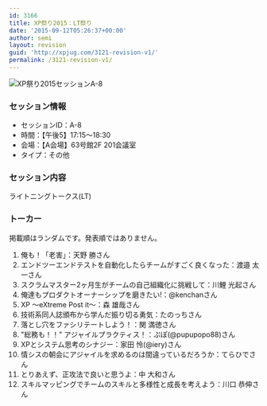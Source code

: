 ```yaml
---
id: 3166
title: XP祭り2015：LT祭り
date: '2015-09-12T05:26:37+00:00'
author: semi
layout: revision
guid: 'http://xpjug.com/3121-revision-v1/'
permalink: /3121-revision-v1/
---
```


![XP祭り2015セッションA-8](http://xpjug.com/wp-content/uploads/2015/09/xp2015_session_a8.png)

### セッション情報

- セッションID：A-8
- 時間：【午後5】17:15～18:30
- 会場：【A会場】63号館2F 201会議室
- タイプ：その他

### セッション内容

ライトニングトークス(LT)

### トーカー

掲載順はランダムです。発表順ではありません。

1. 俺も！「老害」：天野 勝さん
2. エンドツーエンドテストを自動化したらチームがすごく良くなった：渡邉 太一さん
3. スクラムマスター2ヶ月生がチームの自己組織化に挑戦して：川鯉 光起さん
4. 俺達もプロダクトオーナーシップを磨きたい!：@kenchanさん
5. XP ～eXtreme Post it～：森 雄哉さん
6. 技術系同人誌頒布から学んだ振り切る勇気：たのっちさん
7. 落とし穴をファシリテートしよう！：関 満徳さん
8. "総務も！！" アジャイルプラクティス！：ぷぽ(@pupupopo88)さん
9. XPとシステム思考のシナジー：家田 怜(@iery)さん
10. 情シスの朝会にアジャイルを求めるのは間違っているだろうか：てらひでさん
11. とりあえず、正攻法で良いと思うよ：中 大和さん
12. スキルマッピングでチームのスキルと多様性と成長を考えよう：川口 恭伸さん
